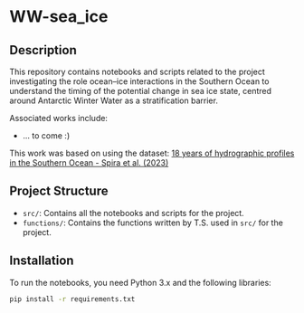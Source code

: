 # WW-sea_ice

## Description

This repository contains notebooks and scripts related to the project investigating the role ocean–ice interactions in the Southern Ocean to understand the timing of the potential change in sea ice state, centred around Antarctic Winter Water as a stratification barrier.

Associated works include:
- ... to come :)

This work was based on using the dataset: [18 years of hydrographic profiles in the Southern Ocean - Spira et al. (2023)](10.5281/zenodo.10258137)


## Project Structure

- `src/`: Contains all the notebooks and scripts for the project.
- `functions/`: Contains the functions written by T.S. used in `src/` for the project.

## Installation

To run the notebooks, you need Python 3.x and the following libraries:

```bash
pip install -r requirements.txt
```
